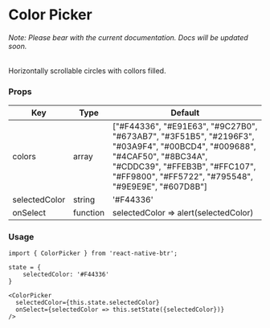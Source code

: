 # Color Picker

###### Note: Please bear with the current documentation. Docs will be updated soon.

Horizontally scrollable circles with collors filled.

### Props
Key | Type | Default
----|----|----
colors | array | ["#F44336", "#E91E63", "#9C27B0", "#673AB7", "#3F51B5", "#2196F3", "#03A9F4", "#00BCD4", "#009688", "#4CAF50", "#8BC34A", "#CDDC39", "#FFEB3B", "#FFC107", "#FF9800", "#FF5722", "#795548", "#9E9E9E", "#607D8B"]
selectedColor | string | '#F44336'
onSelect | function | selectedColor => alert(selectedColor) 

### Usage
```
import { ColorPicker } from 'react-native-btr';

state = {
    selectedColor: '#F44336'
}

<ColorPicker 
  selectedColor={this.state.selectedColor}
  onSelect={selectedColor => this.setState({selectedColor})}
/>
``` 